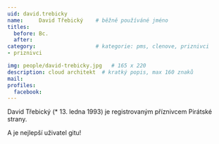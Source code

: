 ```yaml
---
uid: david.trebicky
name:     David Třebický  	# běžně používáné jméno
titles:
  before: Bc.
  after:
category:                   # kategorie: pms, clenove, priznivci
- priznivci

img: people/david-trebicky.jpg   # 165 x 220
description: cloud architekt  # kratký popis, max 160 znaků
mail:
profiles:
  facebook: 
---
```


David Třebický (* 13. ledna 1993) je registrovaným příznivcem Pirátské strany.

A je nejlepší uživatel gitu!